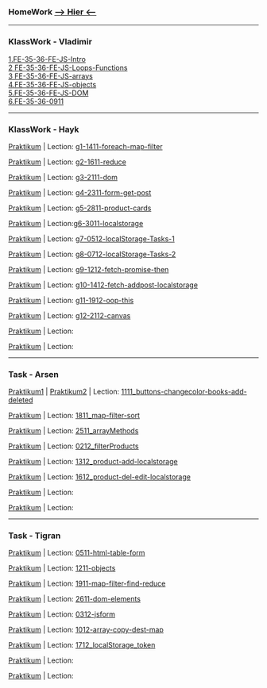 ### HomeWork [**--> Hier <--**](<https://St-ton.github.io/JavaScript/HomeWork>)<br/>

---
### KlassWork - Vladimir

[1.FE-35-36-FE-JS-Intro](<https://St-ton.github.io/JavaScript/KlassWork/1.FE-35-36-FE-JS-Intro>)<br/>
[2 FE-35-36-FE-JS-Loops-Functions](<https://St-ton.github.io/JavaScript/KlassWork/2.FE-35-36-FE-JS-Loops-Functions>)<br/>
[3 FE-35-36-FE-JS-arrays](<https://St-ton.github.io/JavaScript/KlassWork/3 FE-35-36-FE-JS-arrays>)<br/>
[4.FE-35-36-FE-JS-objects](<https://St-ton.github.io/JavaScript/KlassWork/4.FE-35-36-FE-JS-objects>)<br/>
[5.FE-35-36-FE-JS-DOM](<https://St-ton.github.io/JavaScript/KlassWork/5.FE-35-36-FE-JS-DOM>)<br/>
[6.FE-35-36-0911](<https://St-ton.github.io/JavaScript/KlassWork/6.FE-35-36-0911>)<br/>

---
### KlassWork - Hayk

[Praktikum](<https://St-ton.github.io/JavaScript/KlassWork/g1-1411-foreach-map-filter>) 
| Lection: [g1-1411-foreach-map-filter](<https://vimeo.com/770699620/840beef335?embedded=true&source=vimeo_logo&owner=180459310>)<br/>

[Praktikum](<https://St-ton.github.io/JavaScript/KlassWork/g2-1611-reduce>) 
| Lection: [g2-1611-reduce](<https://vimeo.com/771550899/54ae8e029a?embedded=true&source=vimeo_logo&owner=180459310>)<br/>

[Praktikum](<https://St-ton.github.io/JavaScript/KlassWork/g3-2111-dom>) 
| Lection: [g3-2111-dom](<https://vimeo.com/773317467/9ff9ff1beb?embedded=true&source=vimeo_logo&owner=180459310>)<br/>

[Praktikum](<https://St-ton.github.io/JavaScript/KlassWork/g4-2311-form-get-post>) 
| Lection: [g4-2311-form-get-post](<https://vimeo.com/774242110/f94790dac3?embedded=true&source=vimeo_logo&owner=180459310>)<br/>

[Praktikum](<https://St-ton.github.io/JavaScript/KlassWork/g5-2811-product-cards>) 
| Lection: [g5-2811-product-cards](<https://vimeo.com/775770453/ad69782d63?embedded=true&source=vimeo_logo&owner=180459310>)<br/>

[Praktikum](<https://St-ton.github.io/JavaScript/KlassWork/g6-3011-localstorage-dark-light-theme>) 
| Lection:[g6-3011-localstorage](<https://vimeo.com/776596165/65653a4c38?embedded=true&source=vimeo_logo&owner=180459310>)<br/>

[Praktikum](<https://St-ton.github.io/JavaScript/KlassWork/g7-0512-localStorage-Tasks-1>) 
| Lection: [g7-0512-localStorage-Tasks-1](<https://vimeo.com/778086541/1d8f4f3c98?embedded=true&source=vimeo_logo&owner=180459310>)<br/>

[Praktikum](<https://St-ton.github.io/JavaScript/KlassWork/g8-0712-localStorage-Tasks-2>) 
| Lection: [g8-0712-localStorage-Tasks-2](<https://vimeo.com/778837529/fff78c5ab6?embedded=true&source=vimeo_logo&owner=180459310>)<br/>

[Praktikum](<https://St-ton.github.io/JavaScript/KlassWork/g9-1212-fetch-promise-then>) 
| Lection: [g9-1212-fetch-promise-then](<https://vimeo.com/780341388/825f28d796?embedded=true&source=vimeo_logo&owner=180459310>)<br/> 

[Praktikum](<https://St-ton.github.io/JavaScript/KlassWork/g10-1412-fetch-addpost-localstorage>) 
| Lection: [g10-1412-fetch-addpost-localstorage](<https://vimeo.com/781086505/d0ea716785?embedded=true&source=vimeo_logo&owner=180459310>)<br/>

[Praktikum](<https://St-ton.github.io/JavaScript/KlassWork/g11-1912-oop-this>) 
| Lection: [g11-1912-oop-this](<https://vimeo.com/782521907/0903670f2d?embedded=true&source=vimeo_logo&owner=180459310>)<br/>

[Praktikum](<https://St-ton.github.io/JavaScript/KlassWork/g12-2112-canvas>)
| Lection: [g12-2112-canvas](<https://vimeo.com/783268807/67aba3c119?embedded=true&source=vimeo_logo&owner=180459310>)<br/>

[Praktikum](<https://St-ton.github.io/JavaScript/KlassWork/>)
| Lection: [](<>)<br/>

[Praktikum](<https://St-ton.github.io/JavaScript/KlassWork/>)
| Lection: [](<>)<br/>

---
### Task - Arsen

[Praktikum1](<https://St-ton.github.io/JavaScript/Task-Arsen/1111_buttons>) | 
[Praktikum2](<https://St-ton.github.io/JavaScript/Task-Arsen/1111_books>) 
| Lection: [1111_buttons-changecolor-books-add-deleted](<https://vimeo.com/769854723/91e2264bdd?embedded=true&source=vimeo_logo&owner=180459310>)<br/>

[Praktikum](<https://St-ton.github.io/JavaScript/Task-Arsen/1811_map-filter-sort>) 
| Lection: [1811_map-filter-sort](<https://vimeo.com/772417144/22750b05fa?embedded=true&source=vimeo_logo&owner=180459310>)<br/>

[Praktikum](<https://St-ton.github.io/JavaScript/Task-Arsen/2511_arrayMethods>) 
| Lection: [2511_arrayMethods](<https://vimeo.com/775031455/02b04277ae?embedded=true&source=vimeo_logo&owner=180459310>)<br/>

[Praktikum](<https://St-ton.github.io/JavaScript/Task-Arsen/0212_filterProducts>) 
| Lection: [0212_filterProducts](<https://vimeo.com/777331649/2f08697c44?embedded=true&source=vimeo_logo&owner=180459310>)<br/>

[Praktikum](<https://St-ton.github.io/JavaScript/Task-Arsen/1312_product-add-localstorage>) 
| Lection: [1312_product-add-localstorage](<https://vimeo.com/780723391/e33abf03d1?embedded=true&source=vimeo_logo&owner=180459310>)<br/>

[Praktikum](<https://St-ton.github.io/JavaScript/Task-Arsen/1612_product-del-edit-localstorage>) 
| Lection: [1612_product-del-edit-localstorage](<>)<br/>

[Praktikum](<https://St-ton.github.io/JavaScript/Task-Arsen/>) 
| Lection: [](<>)<br/>

[Praktikum](<https://St-ton.github.io/JavaScript/Task-Arsen/>) 
| Lection: [](<>)<br/>

---
### Task - Tigran

[Praktikum](<https://St-ton.github.io/JavaScript/Task-Tigran/0511-html-table-form>) 
| Lection: [0511-html-table-form](<https://vimeo.com/767602558/f5869178ce?embedded=true&source=vimeo_logo&owner=180459310>)<br/>

[Praktikum](<https://St-ton.github.io/JavaScript/Task-Tigran/1211-objects>) 
| Lection: [1211-objects](<https://vimeo.com/770208599/cdf55c6727?embedded=true&source=vimeo_logo&owner=180459310>)<br/>

[Praktikum](<https://St-ton.github.io/JavaScript/Task-Tigran/1911-map-filter-find-reduce>) | 
Lection: [1911-map-filter-find-reduce](<https://vimeo.com/772787299/e8fa29823a?embedded=true&source=vimeo_logo&owner=180459310>)<br/>

[Praktikum](<https://St-ton.github.io/JavaScript/Task-Tigran/2611-dom-elements>) 
| Lection: [2611-dom-elements](<https://vimeo.com/775295856/33cb58984b?embedded=true&source=vimeo_logo&owner=180459310>)<br/>

[Praktikum](<https://St-ton.github.io/JavaScript/Task-Tigran/0312-jsform>) 
| Lection: [0312-jsform](<https://vimeo.com/777622482/8aab41c397?embedded=true&source=vimeo_logo&owner=180459310>)<br/>

[Praktikum](<https://St-ton.github.io/JavaScript/Task-Tigran/1012-array-copy-dest-map>) 
| Lection: [1012-array-copy-dest-map](<https://vimeo.com/779896010/ef32f2b00f?embedded=true&source=vimeo_logo&owner=180459310>)<br/>

[Praktikum](<https://St-ton.github.io/JavaScript/Task-Tigran/1712_localStorage_token>)
| Lection: [1712_localStorage_token](<https://vimeo.com/782082011/f44f7bd418?embedded=true&source=vimeo_logo&owner=180459310>)<br/>

[Praktikum](<https://St-ton.github.io/JavaScript/Task-Tigran>)
| Lection: [](<>)<br/>

[Praktikum](<https://St-ton.github.io/JavaScript/Task-Tigran>)
| Lection: [](<>)<br/>
